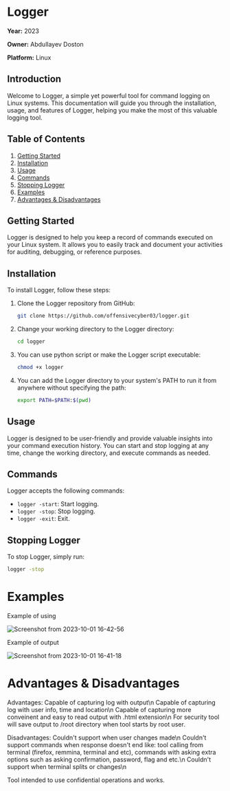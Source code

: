 # Logger

**Year:** 2023

**Owner:** Abdullayev Doston

**Platform:** Linux

## Introduction

Welcome to Logger, a simple yet powerful tool for command logging on Linux systems. This documentation will guide you through the installation, usage, and features of Logger, helping you make the most of this valuable logging tool.

## Table of Contents

1. [Getting Started](#getting-started)
2. [Installation](#installation)
3. [Usage](#usage)
4. [Commands](#commands)
5. [Stopping Logger](#stopping-logger)
6. [Examples](#examples)
7. [Advantages & Disadvantages](#advantages--disadvantages)

## Getting Started

Logger is designed to help you keep a record of commands executed on your Linux system. It allows you to easily track and document your activities for auditing, debugging, or reference purposes.

## Installation

To install Logger, follow these steps:

1. Clone the Logger repository from GitHub:

    ```bash
    git clone https://github.com/offensivecyber03/logger.git
    ```

2. Change your working directory to the Logger directory:

    ```bash
    cd logger
    ```

3. You can use python script or make the Logger script executable:

    ```bash
    chmod +x logger
    ```

4. You can add the Logger directory to your system's PATH to run it from anywhere without specifying the path:

    ```bash
    export PATH=$PATH:$(pwd)
    ```

## Usage

Logger is designed to be user-friendly and provide valuable insights into your command execution history. You can start and stop logging at any time, change the working directory, and execute commands as needed.

## Commands

Logger accepts the following commands:

- `logger -start`: Start logging.
- `logger -stop`: Stop logging.
- `logger -exit`: Exit.

## Stopping Logger

To stop Logger, simply run:

```bash
logger -stop
```
# Examples
Example of using

![Screenshot from 2023-10-01 16-42-56](https://github.com/offensivecyber03/logger/assets/71892943/1e72260d-dee7-4933-91eb-e7b121b5faa7)

Example of output

![Screenshot from 2023-10-01 16-41-18](https://github.com/offensivecyber03/logger/assets/71892943/a3d54907-b5e7-4bf1-99b0-80f3034b04b7)


# Advantages & Disadvantages
Advantages:
Capable of capturing log with output\n
Capable of capturing log with user info, time and location\n
Capable of capturing more conveinent and easy to read output with .html extension\n
For security tool will save output to /root directory when tool starts by root user.

Disadvantages:
Couldn't support when user changes made\n
Couldn't support commands when response doesn't end like: tool calling from terminal (firefox, remmina, terminal and etc), commands with asking extra options such as asking confirmation, password, flag and etc.\n
Couldn't support when terminal splits or changes\n

Tool intended to use confidential operations and works.
